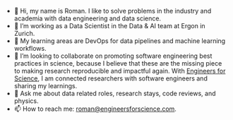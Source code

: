 - 👋 Hi, my name is Roman. I like to solve problems in the industry and academia with data engineering and data science. 
- 🔭 I’m working as a Data Scientist in the Data & AI team at Ergon in Zurich.
- 🌱 My learning areas are DevOps for data pipelines and machine learning workflows.
- 👯 I’m looking to collaborate on promoting software engineering best practices in science, because I believe that these are the missing piece to making research reproducible and impactful again. With [Engineers for Science](https://www.engineersforscience.com/), I am connected researchers with software engineers and sharing my learnings.
- 💬 Ask me about data related roles, research stays, code reviews, and physics. 
- 📫 How to reach me: roman@engineersforscience.com.

<!--
**romanwixinger/romanwixinger** is a ✨ _special_ ✨ repository because its `README.md` (this file) appears on your GitHub profile.
-->
